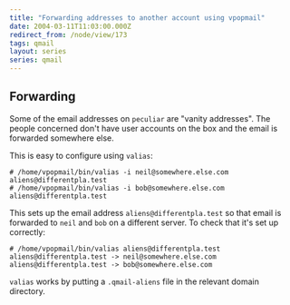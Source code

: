 ```yaml
---
title: "Forwarding addresses to another account using vpopmail"
date: 2004-03-11T11:03:00.000Z
redirect_from: /node/view/173
tags: qmail
layout: series
series: qmail
---
```


## Forwarding

Some of the email addresses on `peculiar` are "vanity addresses". The people concerned don't have user accounts on the box and the email is forwarded somewhere else.

This is easy to configure using `valias`:

```
# /home/vpopmail/bin/valias -i neil@somewhere.else.com aliens@differentpla.test
# /home/vpopmail/bin/valias -i bob@somewhere.else.com aliens@differentpla.test
```

This sets up the email address `aliens@differentpla.test` so that email is forwarded to `neil` and `bob` on a different server.
To check that it's set up correctly:

```
# /home/vpopmail/bin/valias aliens@differentpla.test
aliens@differentpla.test -> neil@somewhere.else.com
aliens@differentpla.test -> bob@somewhere.else.com
```

`valias` works by putting a `.qmail-aliens` file in the relevant domain directory.
